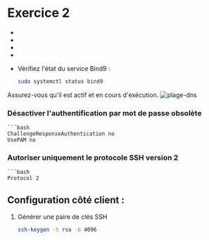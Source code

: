 # Exercice 2
-
-
-
-


- Vérifiez l'état du service Bind9 :
  ```bash
  sudo systemctl status bind9

Assurez-vous qu'il est actif et en cours d'exécution.
![plage-dns](https://github.com/KAOUTARBAH/Checkpoint2/blob/main/images/test2.png)


### Désactiver l'authentification par mot de passe obsolète
	```bash
	ChallengeResponseAuthentication no
	UsePAM no

### Autoriser uniquement le protocole SSH version 2
	```bash
	Protocol 2


## Configuration côté client :

1. Générer une paire de clés SSH
	```bash
	ssh-keygen -t rsa -b 4096
